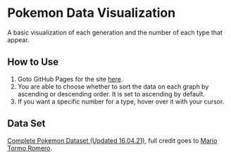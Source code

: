 # Pokemon Data Visualization

A basic visualization of each generation and the number of each type that appear.

## How to Use

1. Goto GitHub Pages for the site [here](https://matthewwei35.github.io/pokemon-data-visualization/).
2. You are able to choose whether to sort the data on each graph by ascending or descending order. It is set to ascending by default.
3. If you want a specific number for a type, hover over it with your cursor.

## Data Set

[Complete Pokemon Dataset (Updated 16.04.21)](https://www.kaggle.com/mariotormo/complete-pokemon-dataset-updated-090420), full credit goes to [Mario Tormo Romero](https://www.kaggle.com/mariotormo).
